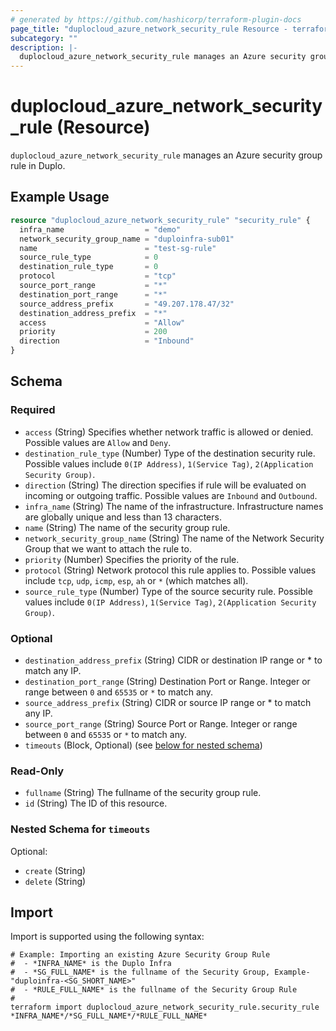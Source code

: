 ```yaml
---
# generated by https://github.com/hashicorp/terraform-plugin-docs
page_title: "duplocloud_azure_network_security_rule Resource - terraform-provider-duplocloud"
subcategory: ""
description: |-
  duplocloud_azure_network_security_rule manages an Azure security group rule in Duplo.
---
```


# duplocloud_azure_network_security_rule (Resource)

`duplocloud_azure_network_security_rule` manages an Azure security group rule in Duplo.

## Example Usage

```terraform
resource "duplocloud_azure_network_security_rule" "security_rule" {
  infra_name                  = "demo"
  network_security_group_name = "duploinfra-sub01"
  name                        = "test-sg-rule"
  source_rule_type            = 0
  destination_rule_type       = 0
  protocol                    = "tcp"
  source_port_range           = "*"
  destination_port_range      = "*"
  source_address_prefix       = "49.207.178.47/32"
  destination_address_prefix  = "*"
  access                      = "Allow"
  priority                    = 200
  direction                   = "Inbound"
}
```

<!-- schema generated by tfplugindocs -->
## Schema

### Required

- `access` (String) Specifies whether network traffic is allowed or denied. Possible values are `Allow` and `Deny`.
- `destination_rule_type` (Number) Type of the destination security rule. Possible values include `0(IP Address)`, `1(Service Tag)`, `2(Application Security Group)`.
- `direction` (String) The direction specifies if rule will be evaluated on incoming or outgoing traffic. Possible values are `Inbound` and `Outbound`.
- `infra_name` (String) The name of the infrastructure.  Infrastructure names are globally unique and less than 13 characters.
- `name` (String) The name of the security group rule.
- `network_security_group_name` (String) The name of the Network Security Group that we want to attach the rule to.
- `priority` (Number) Specifies the priority of the rule.
- `protocol` (String) Network protocol this rule applies to. Possible values include `tcp`, `udp`, `icmp`, `esp`, `ah` or `*` (which matches all).
- `source_rule_type` (Number) Type of the source security rule. Possible values include `0(IP Address)`, `1(Service Tag)`, `2(Application Security Group)`.

### Optional

- `destination_address_prefix` (String) CIDR or destination IP range or * to match any IP.
- `destination_port_range` (String) Destination Port or Range. Integer or range between `0` and `65535` or `*` to match any.
- `source_address_prefix` (String) CIDR or source IP range or * to match any IP.
- `source_port_range` (String) Source Port or Range. Integer or range between `0` and `65535` or `*` to match any.
- `timeouts` (Block, Optional) (see [below for nested schema](#nestedblock--timeouts))

### Read-Only

- `fullname` (String) The fullname of the security group rule.
- `id` (String) The ID of this resource.

<a id="nestedblock--timeouts"></a>
### Nested Schema for `timeouts`

Optional:

- `create` (String)
- `delete` (String)

## Import

Import is supported using the following syntax:

```shell
# Example: Importing an existing Azure Security Group Rule
#  - *INFRA_NAME* is the Duplo Infra
#  - *SG_FULL_NAME* is the fullname of the Security Group, Example- "duploinfra-<SG_SHORT_NAME>"
#  - *RULE_FULL_NAME* is the fullname of the Security Group Rule
#
terraform import duplocloud_azure_network_security_rule.security_rule *INFRA_NAME*/*SG_FULL_NAME*/*RULE_FULL_NAME*
```
